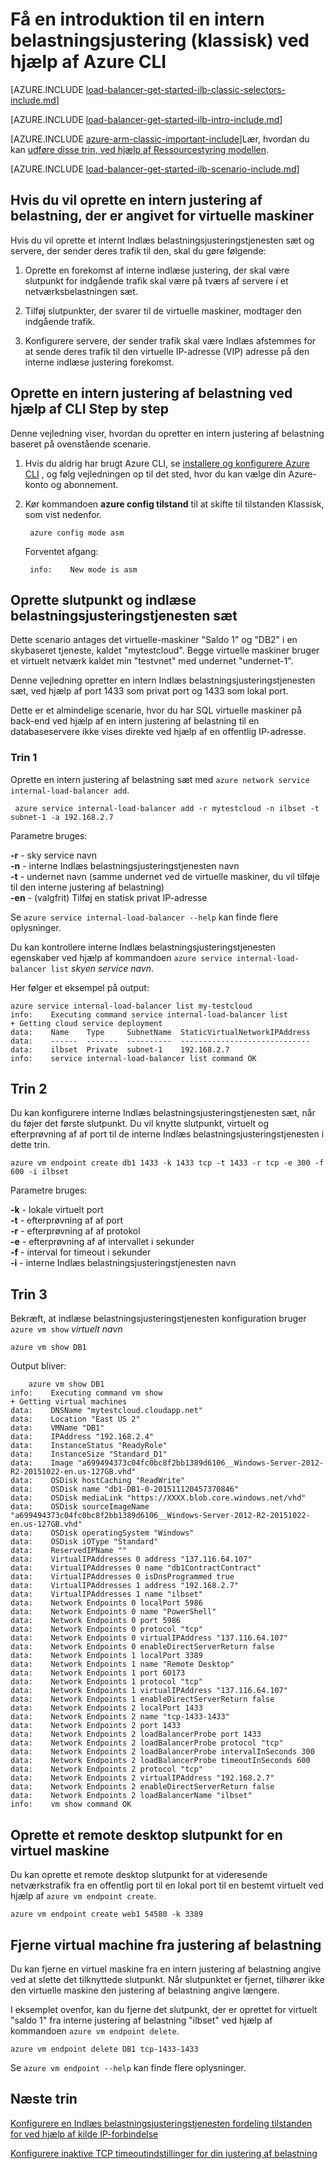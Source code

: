 <properties
   pageTitle="Oprette en intern justering af belastning ved hjælp af Azure CLI i den klassiske implementeringsmodel | Microsoft Azure"
   description="Lær at oprette en intern justering af belastning ved hjælp af Azure CLI i modellen Klassisk installation"
   services="load-balancer"
   documentationCenter="na"
   authors="sdwheeler"
   manager="carmonm"
   editor=""
   tags="azure-service-management"
/>
<tags
   ms.service="load-balancer"
   ms.devlang="na"
   ms.topic="get-started-article"
   ms.tgt_pltfrm="na"
   ms.workload="infrastructure-services"
   ms.date="02/09/2016"
   ms.author="sewhee" />

# <a name="get-started-creating-an-internal-load-balancer-classic-using-the-azure-cli"></a>Få en introduktion til en intern belastningsjustering (klassisk) ved hjælp af Azure CLI

[AZURE.INCLUDE [load-balancer-get-started-ilb-classic-selectors-include.md](../../includes/load-balancer-get-started-ilb-classic-selectors-include.md)]

[AZURE.INCLUDE [load-balancer-get-started-ilb-intro-include.md](../../includes/load-balancer-get-started-ilb-intro-include.md)]

[AZURE.INCLUDE [azure-arm-classic-important-include](../../includes/learn-about-deployment-models-classic-include.md)]Lær, hvordan du kan [udføre disse trin, ved hjælp af Ressourcestyring modellen](load-balancer-get-started-ilb-arm-cli.md).

[AZURE.INCLUDE [load-balancer-get-started-ilb-scenario-include.md](../../includes/load-balancer-get-started-ilb-scenario-include.md)]


## <a name="to-create-an-internal-load-balancer-set-for-virtual-machines"></a>Hvis du vil oprette en intern justering af belastning, der er angivet for virtuelle maskiner

Hvis du vil oprette et internt Indlæs belastningsjusteringstjenesten sæt og servere, der sender deres trafik til den, skal du gøre følgende:

1. Oprette en forekomst af interne indlæse justering, der skal være slutpunkt for indgående trafik skal være på tværs af servere i et netværksbelastningen sæt.

1. Tilføj slutpunkter, der svarer til de virtuelle maskiner, modtager den indgående trafik.

1. Konfigurere servere, der sender trafik skal være Indlæs afstemmes for at sende deres trafik til den virtuelle IP-adresse (VIP) adresse på den interne indlæse justering forekomst.

## <a name="step-by-step-creating-an-internal-load-balancer-using-cli"></a>Oprette en intern justering af belastning ved hjælp af CLI Step by step

Denne vejledning viser, hvordan du opretter en intern justering af belastning baseret på ovenstående scenarie.

1. Hvis du aldrig har brugt Azure CLI, se [installere og konfigurere Azure CLI](../../articles/xplat-cli-install.md) , og følg vejledningen op til det sted, hvor du kan vælge din Azure-konto og abonnement.

2. Kør kommandoen **azure config tilstand** til at skifte til tilstanden Klassisk, som vist nedenfor.

        azure config mode asm

    Forventet afgang:

        info:    New mode is asm


## <a name="create-endpoint-and-load-balancer-set"></a>Oprette slutpunkt og indlæse belastningsjusteringstjenesten sæt

Dette scenario antages det virtuelle-maskiner "Saldo 1" og "DB2" i en skybaseret tjeneste, kaldet "mytestcloud". Begge virtuelle maskiner bruger et virtuelt netværk kaldet min "testvnet" med undernet "undernet-1".

Denne vejledning opretter en intern Indlæs belastningsjusteringstjenesten sæt, ved hjælp af port 1433 som privat port og 1433 som lokal port.

Dette er et almindelige scenarie, hvor du har SQL virtuelle maskiner på back-end ved hjælp af en intern justering af belastning til en databaseservere ikke vises direkte ved hjælp af en offentlig IP-adresse.


### <a name="step-1"></a>Trin 1

Oprette en intern justering af belastning sæt med `azure network service internal-load-balancer add`.

     azure service internal-load-balancer add -r mytestcloud -n ilbset -t subnet-1 -a 192.168.2.7

Parametre bruges:

**-r** - sky service navn<BR>
**-n** - interne Indlæs belastningsjusteringstjenesten navn<BR>
**-t** - undernet navn (samme undernet ved de virtuelle maskiner, du vil tilføje til den interne justering af belastning)<BR>
**-en** - (valgfrit) Tilføj en statisk privat IP-adresse<BR>

Se `azure service internal-load-balancer --help` kan finde flere oplysninger.

Du kan kontrollere interne Indlæs belastningsjusteringstjenesten egenskaber ved hjælp af kommandoen `azure service internal-load-balancer list` *skyen service navn*.

Her følger et eksempel på output:

    azure service internal-load-balancer list my-testcloud
    info:    Executing command service internal-load-balancer list
    + Getting cloud service deployment
    data:    Name    Type     SubnetName  StaticVirtualNetworkIPAddress
    data:    ------  -------  ----------  -----------------------------
    data:    ilbset  Private  subnet-1    192.168.2.7
    info:    service internal-load-balancer list command OK


## <a name="step-2"></a>Trin 2

Du kan konfigurere interne Indlæs belastningsjusteringstjenesten sæt, når du føjer det første slutpunkt. Du vil knytte slutpunkt, virtuelt og efterprøvning af af port til de interne Indlæs belastningsjusteringstjenesten i dette trin.

    azure vm endpoint create db1 1433 -k 1433 tcp -t 1433 -r tcp -e 300 -f 600 -i ilbset

Parametre bruges:

**-k** - lokale virtuelt port<BR>
**-t** - efterprøvning af af port<BR>
**-r** - efterprøvning af af protokol<BR>
**-e** - efterprøvning af af intervallet i sekunder<BR>
**-f** - interval for timeout i sekunder <BR>
**-i** - interne Indlæs belastningsjusteringstjenesten navn <BR>


## <a name="step-3"></a>Trin 3

Bekræft, at indlæse belastningsjusteringstjenesten konfiguration bruger `azure vm show` *virtuelt navn*

    azure vm show DB1

Output bliver:

        azure vm show DB1
    info:    Executing command vm show
    + Getting virtual machines
    data:    DNSName "mytestcloud.cloudapp.net"
    data:    Location "East US 2"
    data:    VMName "DB1"
    data:    IPAddress "192.168.2.4"
    data:    InstanceStatus "ReadyRole"
    data:    InstanceSize "Standard_D1"
    data:    Image "a699494373c04fc0bc8f2bb1389d6106__Windows-Server-2012-R2-20151022-en.us-127GB.vhd"
    data:    OSDisk hostCaching "ReadWrite"
    data:    OSDisk name "db1-DB1-0-201511120457370846"
    data:    OSDisk mediaLink "https://XXXX.blob.core.windows.net/vhd"
    data:    OSDisk sourceImageName "a699494373c04fc0bc8f2bb1389d6106__Windows-Server-2012-R2-20151022-en.us-127GB.vhd"
    data:    OSDisk operatingSystem "Windows"
    data:    OSDisk iOType "Standard"
    data:    ReservedIPName ""
    data:    VirtualIPAddresses 0 address "137.116.64.107"
    data:    VirtualIPAddresses 0 name "db1ContractContract"
    data:    VirtualIPAddresses 0 isDnsProgrammed true
    data:    VirtualIPAddresses 1 address "192.168.2.7"
    data:    VirtualIPAddresses 1 name "ilbset"
    data:    Network Endpoints 0 localPort 5986
    data:    Network Endpoints 0 name "PowerShell"
    data:    Network Endpoints 0 port 5986
    data:    Network Endpoints 0 protocol "tcp"
    data:    Network Endpoints 0 virtualIPAddress "137.116.64.107"
    data:    Network Endpoints 0 enableDirectServerReturn false
    data:    Network Endpoints 1 localPort 3389
    data:    Network Endpoints 1 name "Remote Desktop"
    data:    Network Endpoints 1 port 60173
    data:    Network Endpoints 1 protocol "tcp"
    data:    Network Endpoints 1 virtualIPAddress "137.116.64.107"
    data:    Network Endpoints 1 enableDirectServerReturn false
    data:    Network Endpoints 2 localPort 1433
    data:    Network Endpoints 2 name "tcp-1433-1433"
    data:    Network Endpoints 2 port 1433
    data:    Network Endpoints 2 loadBalancerProbe port 1433
    data:    Network Endpoints 2 loadBalancerProbe protocol "tcp"
    data:    Network Endpoints 2 loadBalancerProbe intervalInSeconds 300
    data:    Network Endpoints 2 loadBalancerProbe timeoutInSeconds 600
    data:    Network Endpoints 2 protocol "tcp"
    data:    Network Endpoints 2 virtualIPAddress "192.168.2.7"
    data:    Network Endpoints 2 enableDirectServerReturn false
    data:    Network Endpoints 2 loadBalancerName "ilbset"
    info:    vm show command OK


## <a name="create-a-remote-desktop-endpoint-for-a-virtual-machine"></a>Oprette et remote desktop slutpunkt for en virtuel maskine

Du kan oprette et remote desktop slutpunkt for at videresende netværkstrafik fra en offentlig port til en lokal port til en bestemt virtuelt ved hjælp af `azure vm endpoint create`.

    azure vm endpoint create web1 54580 -k 3389


## <a name="remove-virtual-machine-from-load-balancer"></a>Fjerne virtual machine fra justering af belastning

Du kan fjerne en virtuel maskine fra en intern justering af belastning angive ved at slette det tilknyttede slutpunkt. Når slutpunktet er fjernet, tilhører ikke den virtuelle maskine den justering af belastning angive længere.

 I eksemplet ovenfor, kan du fjerne det slutpunkt, der er oprettet for virtuelt "saldo 1" fra interne justering af belastning "ilbset" ved hjælp af kommandoen `azure vm endpoint delete`.

    azure vm endpoint delete DB1 tcp-1433-1433


Se `azure vm endpoint --help` kan finde flere oplysninger.


## <a name="next-steps"></a>Næste trin

[Konfigurere en Indlæs belastningsjusteringstjenesten fordeling tilstanden for ved hjælp af kilde IP-forbindelse](load-balancer-distribution-mode.md)

[Konfigurere inaktive TCP timeoutindstillinger for din justering af belastning](load-balancer-tcp-idle-timeout.md)